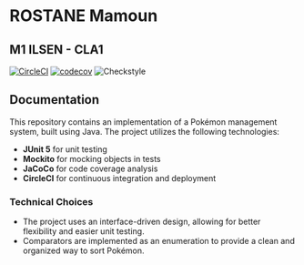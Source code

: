 # ROSTANE Mamoun
## M1 ILSEN - CLA1
[![CircleCI](https://dl.circleci.com/status-badge/img/gh/rossmamoun/ceri-m1-techniques-de-test/tree/master.svg?style=svg)](https://dl.circleci.com/status-badge/redirect/gh/rossmamoun/ceri-m1-techniques-de-test/tree/master)
[![codecov](https://codecov.io/github/rossmamoun/ceri-m1-techniques-de-test/graph/badge.svg?token=J7GBQ1KQ0V)](https://codecov.io/github/rossmamoun/ceri-m1-techniques-de-test)
![Checkstyle](https://img.shields.io/badge/Checkstyle-passed-brightgreen)

## Documentation

This repository contains an implementation of a Pokémon management system, built using Java. The project utilizes the following technologies:

- **JUnit 5** for unit testing
- **Mockito** for mocking objects in tests
- **JaCoCo** for code coverage analysis
- **CircleCI** for continuous integration and deployment

### Technical Choices

- The project uses an interface-driven design, allowing for better flexibility and easier unit testing.
- Comparators are implemented as an enumeration to provide a clean and organized way to sort Pokémon.
